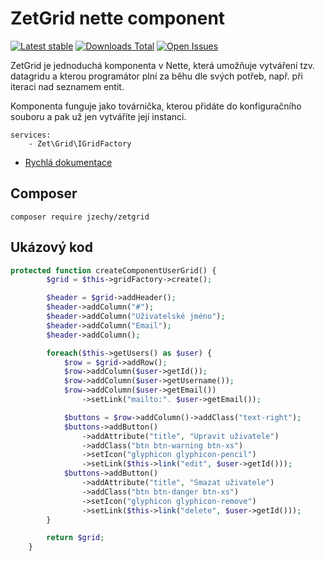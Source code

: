 # ZetGrid nette component

[![Latest stable](https://img.shields.io/packagist/v/jzechy/zetgrid.svg?style=flat-square)](https://packagist.org/packages/jzechy/zetgrid)
[![Downloads Total](https://img.shields.io/packagist/dt/jzechy/zetgrid.svg?style=flat-square)](https://packagist.org/packages/jzechy/zetgrid)
[![Open Issues](https://img.shields.io/github/issues/jzechy/zetgrid.svg?style=flat-square)](https://github.com/JZechy/ZetGrid/issues)

ZetGrid je jednoduchá komponenta v Nette, která umožňuje vytváření tzv. datagridu a kterou programátor plní za běhu dle svých potřeb,
např. při iteraci nad seznamem entit.

Komponenta funguje jako továrnička, kterou přidáte do konfiguračního souboru a pak už jen vytváříte její instanci.

```
services:
	- Zet\Grid\IGridFactory
```
* [Rychlá dokumentace](https://github.com/JZechy/ZetGrid/wiki/Rychl%C3%A1-dokumentace)

## Composer
```
composer require jzechy/zetgrid
```

## Ukázový kod
```php
protected function createComponentUserGrid() {
		$grid = $this->gridFactory->create();

		$header = $grid->addHeader();
		$header->addColumn("#");
		$header->addColumn("Uživatelské jméno");
		$header->addColumn("Email");
		$header->addColumn();

		foreach($this->getUsers() as $user) {
			$row = $grid->addRow();
			$row->addColumn($user->getId());
			$row->addColumn($user->getUsername());
			$row->addColumn($user->getEmail())
				->setLink("mailto:". $user->getEmail());

			$buttons = $row->addColumn()->addClass("text-right");
			$buttons->addButton()
				->addAttribute("title", "Upravit uživatele")
				->addClass("btn btn-warning btn-xs")
				->setIcon("glyphicon glyphicon-pencil")
				->setLink($this->link("edit", $user->getId()));
			$buttons->addButton()
				->addAttribute("title", "Smazat uživatele")
				->addClass("btn btn-danger btn-xs")
				->setIcon("glyphicon glyphicon-remove")
				->setLink($this->link("delete", $user->getId()));
		}

		return $grid;
	}
```
